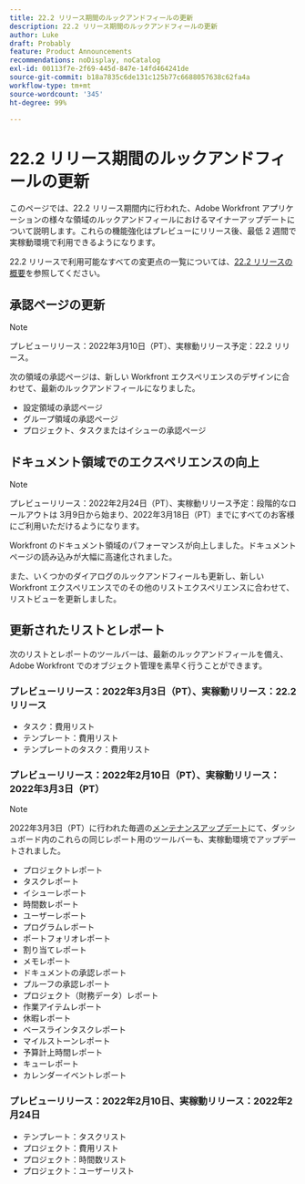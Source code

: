 ```yaml
---
title: 22.2 リリース期間のルックアンドフィールの更新
description: 22.2 リリース期間のルックアンドフィールの更新
author: Luke
draft: Probably
feature: Product Announcements
recommendations: noDisplay, noCatalog
exl-id: 00113f7e-2f69-445d-847e-14fd464241de
source-git-commit: b18a7835c6de131c125b77c6688057638c62fa4a
workflow-type: tm+mt
source-wordcount: '345'
ht-degree: 99%

---
```


# 22.2 リリース期間のルックアンドフィールの更新

このページでは、22.2 リリース期間内に行われた、Adobe Workfront アプリケーションの様々な領域のルックアンドフィールにおけるマイナーアップデートについて説明します。これらの機能強化はプレビューにリリース後、最低 2 週間で実稼動環境で利用できるようになります。

22.2 リリースで利用可能なすべての変更点の一覧については、[22.2 リリースの概要](../../../product-announcements/product-releases/22.2-release-activity/22-2-release-overview.md)を参照してください。

## 承認ページの更新

>[!NOTE]
>
>プレビューリリース：2022年3月10日（PT）、実稼動リリース予定：22.2 リリース。

次の領域の承認ページは、新しい Workfront エクスペリエンスのデザインに合わせて、最新のルックアンドフィールになりました。

* 設定領域の承認ページ
* グループ領域の承認ページ
* プロジェクト、タスクまたはイシューの承認ページ

## ドキュメント領域でのエクスペリエンスの向上

>[!NOTE]
>
>プレビューリリース：2022年2月24日（PT）、実稼動リリース予定：段階的なロールアウトは 3月9日から始まり、2022年3月18日（PT）までにすべてのお客様にご利用いただけるようになります。

Workfront のドキュメント領域のパフォーマンスが向上しました。ドキュメントページの読み込みが大幅に高速化されました。

また、いくつかのダイアログのルックアンドフィールも更新し、新しい Workfront エクスペリエンスでのその他のリストエクスペリエンスに合わせて、リストビューを更新しました。

## 更新されたリストとレポート

次のリストとレポートのツールバーは、最新のルックアンドフィールを備え、Adobe Workfront でのオブジェクト管理を素早く行うことができます。

### プレビューリリース：2022年3月3日（PT）、実稼動リリース：22.2 リリース

* タスク：費用リスト
* テンプレート：費用リスト
* テンプレートのタスク：費用リスト

### プレビューリリース：2022年2月10日（PT）、実稼動リリース：2022年3月3日（PT）

>[!NOTE]
>
>2022年3月3日（PT）に行われた毎週の[メンテナンスアップデート](https://experienceleague.adobe.com/ja/docs/workfront-known-issues/releases/current-updates)にて、ダッシュボード内のこれらの同じレポート用のツールバーも、実稼動環境でアップデートされました。

* プロジェクトレポート
* タスクレポート
* イシューレポート
* 時間数レポート
* ユーザーレポート
* プログラムレポート
* ポートフォリオレポート
* 割り当てレポート
* メモレポート
* ドキュメントの承認レポート
* プルーフの承認レポート
* プロジェクト（財務データ）レポート
* 作業アイテムレポート
* 休暇レポート
* ベースラインタスクレポート
* マイルストーンレポート
* 予算計上時間レポート
* キューレポート
* カレンダーイベントレポート

### プレビューリリース：2022年2月10日、実稼動リリース：2022年2月24日

* テンプレート：タスクリスト
* プロジェクト：費用リスト
* プロジェクト：時間数リスト
* プロジェクト：ユーザーリスト

 
